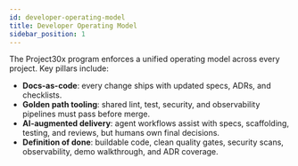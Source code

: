 ```yaml
---
id: developer-operating-model
title: Developer Operating Model
sidebar_position: 1
---
```


The Project30x program enforces a unified operating model across every project. Key pillars include:

- **Docs-as-code**: every change ships with updated specs, ADRs, and checklists.
- **Golden path tooling**: shared lint, test, security, and observability pipelines must pass before merge.
- **AI-augmented delivery**: agent workflows assist with specs, scaffolding, testing, and reviews, but humans own final decisions.
- **Definition of done**: buildable code, clean quality gates, security scans, observability, demo walkthrough, and ADR coverage.
